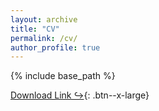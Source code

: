 ```yaml
---
layout: archive
title: "CV"
permalink: /cv/
author_profile: true
---
```


{% include base_path %}

[Download Link &#8618;](http://jenniferxkuo.github.io/files/CV_Jul2023.pdf){: .btn--x-large}
